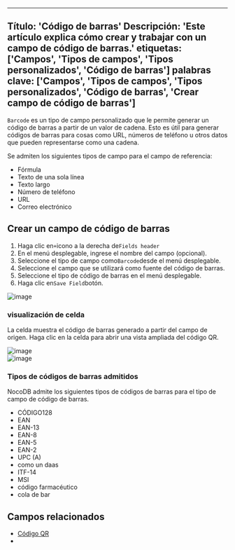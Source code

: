 ***

Título: 'Código de barras'
Descripción: 'Este artículo explica cómo crear y trabajar con un campo de código de barras.'
etiquetas: \['Campos', 'Tipos de campos', 'Tipos personalizados', 'Código de barras']
palabras clave: \['Campos', 'Tipos de campos', 'Tipos personalizados', 'Código de barras', 'Crear campo de código de barras']
-----------------------------------------------------------------------------------------------------------------------------

`Barcode` es un tipo de campo personalizado que le permite generar un código de barras a partir de un valor de cadena. Esto es útil para generar códigos de barras para cosas como URL, números de teléfono u otros datos que pueden representarse como una cadena.

Se admiten los siguientes tipos de campo para el campo de referencia:

* Fórmula
* Texto de una sola línea
* Texto largo
* Número de teléfono
* URL
* Correo electrónico

## Crear un campo de código de barras

1. Haga clic en`+`icono a la derecha de`Fields header`
2. En el menú desplegable, ingrese el nombre del campo (opcional).
3. Seleccione el tipo de campo como`Barcode`desde el menú desplegable.
4. Seleccione el campo que se utilizará como fuente del código de barras.
5. Seleccione el tipo de código de barras en el menú desplegable.
6. Haga clic en`Save Field`botón.

![image](/img/v2/fields/types/barcode.png)

### visualización de celda

La celda muestra el código de barras generado a partir del campo de origen. Haga clic en la celda para abrir una vista ampliada del código QR.

![image](/img/v2/fields/barcode-cell.png)\
![image](/img/v2/fields/barcode-expand.png)

### Tipos de códigos de barras admitidos

NocoDB admite los siguientes tipos de códigos de barras para el tipo de campo de código de barras.

* CÓDIGO128
* EAN
* EAN-13
* EAN-8
* EAN-5
* EAN-2
* UPC (A)
* como un daas
* ITF-14
* MSI
* código farmacéutico
* cola de bar

## Campos relacionados

* [Código QR](040.QR-code.md)
* 

